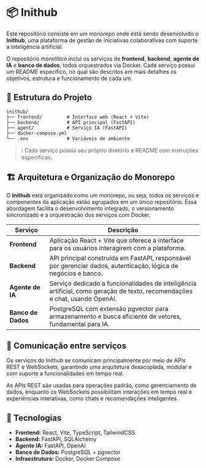 # 📦 Inithub

Este repositório consiste em um monorepo onde está sendo desenvolvido o **Inithub**, uma plataforma de gestão de iniciativas colaborativas com suporte a inteligência artificial.

O repositório monolítico inclui os serviços de **frontend**, **backend**, **agente de IA** e **banco de dados**, todos orquestrados via Docker. Cada serviço possui um README específico, no qual são descritos em mais detalhes os objetivos, estrutura e funcionamento de cada um.

## 🧩 Estrutura do Projeto

```
inithub/
├── frontend/         # Interface web (React + Vite)
├── backend/          # API principal (FastAPI)
├── agent/            # Serviço IA (FastAPI)
├── docker-compose.yml
└── .env              # Variáveis de ambiente
```

> ℹ️ Cada serviço possui seu próprio diretório e README com instruções específicas.

## 🏗️ Arquitetura e Organização do Monorepo

O **Inithub** está organizado como um monorepo, ou seja, todos os serviços e componentes da aplicação estão agrupados em um único repositório. Essa abordagem facilita o desenvolvimento integrado, o versionamento sincronizado e a orquestração dos serviços com Docker.

| Serviço            | Descrição                                                                                                                  |
| ------------------ | -------------------------------------------------------------------------------------------------------------------------- |
| **Frontend**       | Aplicação React + Vite que oferece a interface para os usuários interagirem com a plataforma.                              |
| **Backend**        | API principal construída em FastAPI, responsável por gerenciar dados, autenticação, lógica de negócios e banco.            |
| **Agente de IA**   | Serviço dedicado a funcionalidades de inteligência artificial, como geração de texto, recomendações e chat, usando OpenAI. |
| **Banco de Dados** | PostgreSQL com extensão pgvector para armazenamento e busca eficiente de vetores, fundamental para IA.                     |

## 💬 Comunicação entre serviços

Os serviços do Inithub se comunicam principalmente por meio de APIs REST e WebSockets, garantindo uma arquitetura desacoplada, modular e com suporte a funcionalidades em tempo real.

As APIs REST são usadas para operações padrão, como gerenciamento de dados, enquanto os WebSockets possibilitam interações em tempo real e experiências interativas, como chats e recomendações inteligentes.

## 🚀 Tecnologias

- **Frontend:** React, Vite, TypeScript, TailwindCSS
- **Backend:** FastAPI, SQLAlchemy
- **Agente IA:** FastAPI, OpenAI
- **Banco de Dados:** PostgreSQL + pgvector
- **Infraestrutura:** Docker, Docker Compose
